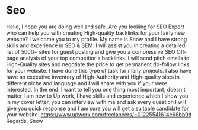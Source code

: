 # Seo
Hello,  I hope you are doing well and safe.  Are you looking for SEO Expert who can help you with creating High-quality backlinks for your fairly new website?  I welcome you to my profile. My name is Snow and I have strong skills and experience in SEO &amp; SEM. I will assist you in creating a detailed  list of 5000+ sites for guest posting and give you a compressive SEO Off-page analysis of your top competitor's backlinks.  I will send pitch emails to High-Quality sites and negotiate the price to get permanent do-follow links for your website.  I have done this type of task for many projects.  I also have have an executive inventory of High-Authority and High-quality sites in different niche and language and I will share  with you if your were interested.  In the end, I want to tell you one thing most important, doesn't matter I am new to Up work, I have skills and experience which I show you in my cover letter, you can interview with me and ask every question I will give you quick response and I am sure you will get a suitable candidate for your website.  https://www.upwork.com/freelancers/~01225541614e68bb9d  Regards, Snow
